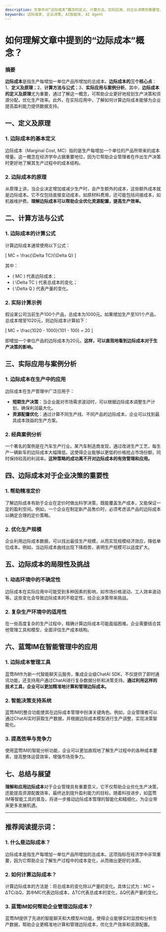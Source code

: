 ```yaml
---
description: 文章中对“边际成本”概念的定义、计算方法、实际应用、对企业决策的重要性、局限性及挑战等细致讨论
keywords: 边际成本, 企业决策, AI智能体, AI Agent
---
```

# 如何理解文章中提到的“边际成本”概念？

### 摘要

**边际成本**是指生产每增加一单位产品所增加的总成本。**边际成本的三个核心点**：1、**定义及原理**；2、**计算方法与公式**；3、**实际应用与案例分析**。其中，**边际成本的定义及原理**尤为重要，通过了解这一概念，可帮助企业更好地规划生产决策和资源分配，优化生产效率。此外，在实际应用中，了解如何计算边际成本能够为企业提高盈利能力提供数据支持。

## 一、定义及原理

### 1. 边际成本的基本定义

边际成本（Marginal Cost, MC）指的是生产每增加一个单位的产品所带来的成本增量。这一概念在经济学中占据重要地位，因为它帮助企业管理者在作出生产决策时更好地了解其生产过程中的成本结构。

### 2. 边际成本的原理

从原理上讲，当企业决定增加或减少生产时，会产生额外的成本，这些额外成本就是边际成本。它不仅包括直接变动成本，如原材料费用，还可能包括间接成本，如机器维护费。**理解边际成本可以帮助企业优化资源配置，提高生产效率。**

## 二、计算方法与公式

### 1. 边际成本的计算公式

计算边际成本通常使用以下公式：

\[ MC = \frac{\Delta TC}{\Delta Q} \]

其中：
- \( MC \) 代表边际成本；
- \( \Delta TC \) 代表总成本的变化；
- \( \Delta Q \) 代表产量的变化。

### 2. 实际计算示例

假设某公司当前生产100个产品，总成本为1000元。如果增加生产至101个产品，总成本增至1020元，则边际成本计算如下：

\[ MC = \frac{1020 - 1000}{101 - 100} = 20 \]

即增加一个单位产品的边际成本为20元。**这样，可以直观地看到边际成本对于生产决策的影响。**

## 三、实际应用与案例分析

### 1. 边际成本在生产中的应用

边际成本在生产管理中广泛应用于：
- **短期生产决策**：当企业面对市场需求波动时，可以根据边际成本调整生产计划，确保利润最大化。
- **资源配置优化**：通过计算不同生产线、不同产品的边际成本，企业可以找到最具成本效益的生产方案。

### 2. 经典案例分析

一个著名的案例是在汽车生产行业。某汽车制造商发现，通过改进生产工艺，每生产一辆新车的边际成本大幅降低。这使得企业能够以更低的价格抢占市场份额，同时保持较高的利润率。**这种策略的成功离不开对边际成本的有效管理和应用。**

## 四、边际成本对于企业决策的重要性

### 1. 帮助精准定价

了解边际成本有助于企业在定价时做出科学决策，既能覆盖生产成本，又能保证一定的盈利空间。例如，一个企业在制定新产品售价时，必须考虑该产品的边际成本以确定合理的定价策略。

### 2. 优化生产规模

企业利用边际成本数据，可以找出最佳生产规模，从而实现规模经济效应，降低单位成本。例如，当边际成本曲线出现下降趋势，表明生产规模可以适度扩大。

## 五、边际成本的局限性及挑战

### 1. 动态环境中的不确定性

边际成本在实际应用中可能受到多种因素的影响，如市场价格波动、工人效率波动等。这些变化会导致边际成本的不稳定性，给企业决策带来挑战。

### 2. 复杂生产环境中的适用性

在一些高度复杂的生产过程中，精确计算边际成本可能面临困难。企业需要结合其他管理工具和模型，全面评估生产成本结构。

## 六、蓝莺IM在智能管理中的应用

### 1. 边际成本管理工具

蓝莺IM作为新一代智能聊天云服务，集成企业级ChatAI SDK，不仅提供了即时通讯功能，还支持用户通过ChatAI进行复杂数据分析和决策支持。**通过利用这样的技术工具，企业可以更加精准地计算和管理边际成本。**

### 2. 智能决策支持系统

蓝莺IM的整合功能使其在边际成本管理中扮演关键角色。例如，企业管理者可以通过ChatAI实时获取生产数据，并根据边际成本模型进行生产调整，实现决策智能化。

### 3. 提高效率与竞争力

使用蓝莺IM的智能分析功能，企业可以更加直观地了解生产过程中的各种成本要素，提高整体运营效率，增强市场竞争力。

## 七、总结与展望

**理解和应用边际成本**对于企业管理具有重要意义，它不仅帮助企业优化生产决策，还能提高资源配置效率，最终达到提升盈利能力的目标。随着科技进步，如蓝莺IM等智能工具的普及，将进一步推动边际成本管理的智能化和精细化，为企业带来更多发展机遇。

---

## 推荐阅读提示词：

### **1. 什么是边际成本？**

边际成本是指生产每增加一单位产品所增加的总成本。这项指标在经济学中非常重要，因为它帮助企业了解生产过程中的成本变化，从而做出更好的决策。

### **2. 如何计算边际成本？**

计算边际成本的方法是：将总成本的变化除以产量的变化。具体公式为：MC = ΔTC/ΔQ，其中MC代表边际成本，ΔTC代表总成本的变化，ΔQ代表产量的变化。

### **3. 蓝莺IM如何帮助企业管理边际成本？**

蓝莺IM提供了先进的智能聊天和大模型AI功能，使得企业能够实时监控和分析生产数据，帮助企业更精准地计算和管理边际成本，优化生产效率和资源配置。